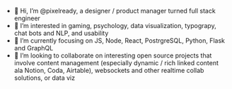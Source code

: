 - 👋 Hi, I’m @pixelready, a designer / product manager turned full stack engineer
- 👀 I’m interested in gaming, psychology, data visualization, typograpy, chat bots and NLP, and usability
- 🌱 I’m currently focusing on JS, Node, React, PostrgreSQL, Python, Flask and GraphQL
- 💞️ I’m looking to collaborate on interesting open source projects that involve content management (especially dynamic / rich linked content ala Notion, Coda, Airtable), websockets and other realtime collab solutions, or data viz
